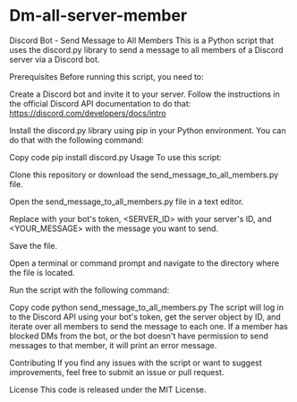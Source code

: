 # Dm-all-server-member
Discord Bot - Send Message to All Members
This is a Python script that uses the discord.py library to send a message to all members of a Discord server via a Discord bot.

Prerequisites
Before running this script, you need to:

Create a Discord bot and invite it to your server. Follow the instructions in the official Discord API documentation to do that: https://discord.com/developers/docs/intro

Install the discord.py library using pip in your Python environment. You can do that with the following command:

Copy code
pip install discord.py
Usage
To use this script:

Clone this repository or download the send_message_to_all_members.py file.

Open the send_message_to_all_members.py file in a text editor.

Replace <TOKEN> with your bot's token, <SERVER_ID> with your server's ID, and <YOUR_MESSAGE> with the message you want to send.

Save the file.

Open a terminal or command prompt and navigate to the directory where the file is located.

Run the script with the following command:

Copy code
python send_message_to_all_members.py
The script will log in to the Discord API using your bot's token, get the server object by ID, and iterate over all members to send the message to each one. If a member has blocked DMs from the bot, or the bot doesn't have permission to send messages to that member, it will print an error message.

Contributing
If you find any issues with the script or want to suggest improvements, feel free to submit an issue or pull request.

License
This code is released under the MIT License.
